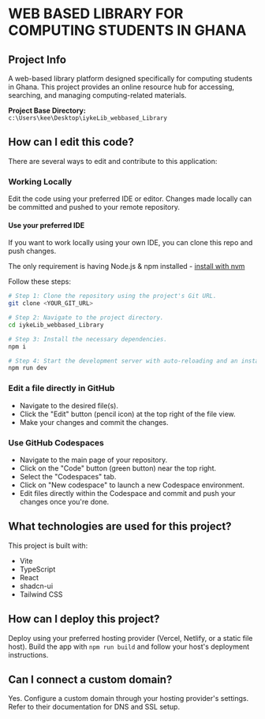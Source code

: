 # WEB BASED LIBRARY FOR COMPUTING STUDENTS IN GHANA

## Project Info

A web-based library platform designed specifically for computing students in Ghana. This project provides an online resource hub for accessing, searching, and managing computing-related materials.

**Project Base Directory:**  
`c:\Users\kee\Desktop\iykeLib_webbased_Library`

## How can I edit this code?

There are several ways to edit and contribute to this application:

### Working Locally

Edit the code using your preferred IDE or editor. Changes made locally can be committed and pushed to your remote repository.

#### Use your preferred IDE

If you want to work locally using your own IDE, you can clone this repo and push changes.

The only requirement is having Node.js & npm installed - [install with nvm](https://github.com/nvm-sh/nvm#installing-and-updating)

Follow these steps:

```sh
# Step 1: Clone the repository using the project's Git URL.
git clone <YOUR_GIT_URL>

# Step 2: Navigate to the project directory.
cd iykeLib_webbased_Library

# Step 3: Install the necessary dependencies.
npm i

# Step 4: Start the development server with auto-reloading and an instant preview.
npm run dev
```

### Edit a file directly in GitHub

- Navigate to the desired file(s).
- Click the "Edit" button (pencil icon) at the top right of the file view.
- Make your changes and commit the changes.

### Use GitHub Codespaces

- Navigate to the main page of your repository.
- Click on the "Code" button (green button) near the top right.
- Select the "Codespaces" tab.
- Click on "New codespace" to launch a new Codespace environment.
- Edit files directly within the Codespace and commit and push your changes once you're done.

## What technologies are used for this project?

This project is built with:

- Vite
- TypeScript
- React
- shadcn-ui
- Tailwind CSS

## How can I deploy this project?

Deploy using your preferred hosting provider (Vercel, Netlify, or a static file host). Build the app with `npm run build` and follow your host's deployment instructions.

## Can I connect a custom domain?

Yes. Configure a custom domain through your hosting provider's settings. Refer to their documentation for DNS and SSL setup.
